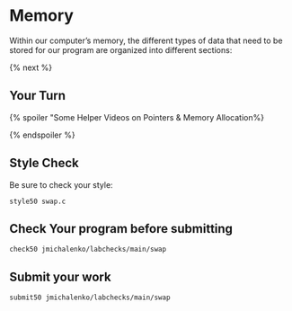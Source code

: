 # Memory

Within our computer’s memory, the different types of data that need to be stored for our program are organized into different sections:




{% next %}

## Your Turn





{% spoiler "Some Helper Videos on Pointers & Memory Allocation%}

{% endspoiler %}

## Style Check
Be sure to check your style:

```
style50 swap.c
```
## Check Your program before submitting
```
check50 jmichalenko/labchecks/main/swap
```
## Submit your work
```
submit50 jmichalenko/labchecks/main/swap
